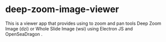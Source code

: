 # deep-zoom-image-viewer
This is a viewer app that provides using to zoom and pan tools Deep Zoom Image (dzi) or Whole Slide Image (wsi) using Electron JS and OpenSeaDragon .
